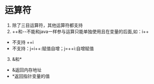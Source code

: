 # 运算符

1. 除了三目运算符，其他运算符都支持
2. ++和--不能和java一样参与运算只能单独使用且在变量的后面,如：i++

* 不支持 ++i
* 不支持：j=i++:赋值自增；j=++i:自增赋值

3. &和*

* &返回内存地址
* *返回指针变量的值
